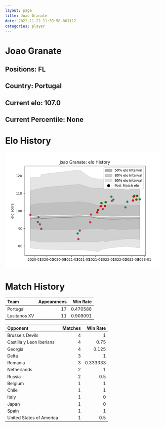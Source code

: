 ```yaml
---  
layout: page  
title: Joao Granate  
date: 2022-11-22 11:39:58.861112  
categories: player  
---
```

# Joao Granate

## Positions: FL

## Country: Portugal

## Current elo: 107.0

## Current Percentile: None

# Elo History


![elo history](history_JoaoGranate.png)
# Match History


| Team         |   Appearances |   Win Rate |
|:-------------|--------------:|-----------:|
| Portugal     |            17 |   0.470588 |
| Lusitanos XV |            11 |   0.909091 |

| Opponent                 |   Matches |   Win Rate |
|:-------------------------|----------:|-----------:|
| Brussels Devils          |         4 |   1        |
| Castilla y Leon Iberians |         4 |   0.75     |
| Georgia                  |         4 |   0.125    |
| Delta                    |         3 |   1        |
| Romania                  |         3 |   0.333333 |
| Netherlands              |         2 |   1        |
| Russia                   |         2 |   0.5      |
| Belgium                  |         1 |   1        |
| Chile                    |         1 |   1        |
| Italy                    |         1 |   0        |
| Japan                    |         1 |   0        |
| Spain                    |         1 |   1        |
| United States of America |         1 |   0.5      |